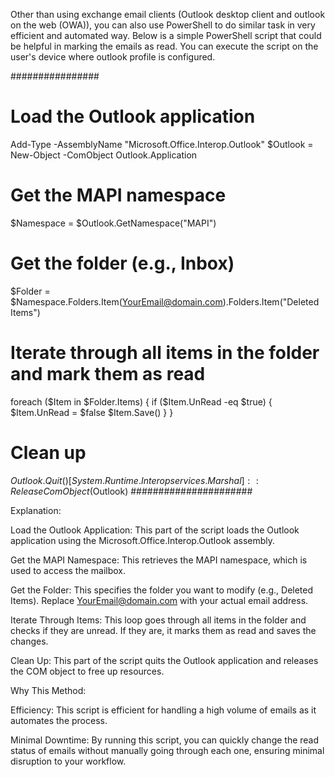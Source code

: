 Other than using exchange email clients (Outlook desktop client and outlook on the web (OWA)), you can also use PowerShell to do similar task in very efficient and automated way. Below is a simple PowerShell script that could be helpful in marking the emails as read. You can execute the script on the user's device where outlook profile is configured.
 
################
# Load the Outlook application
Add-Type -AssemblyName "Microsoft.Office.Interop.Outlook"
$Outlook = New-Object -ComObject Outlook.Application
 
# Get the MAPI namespace
$Namespace = $Outlook.GetNamespace("MAPI")
 
# Get the folder (e.g., Inbox)
$Folder = $Namespace.Folders.Item(YourEmail@domain.com).Folders.Item("Deleted Items")
 
# Iterate through all items in the folder and mark them as read
foreach ($Item in $Folder.Items) {
   if ($Item.UnRead -eq $true) {
       $Item.UnRead = $false
       $Item.Save()
   }
}
 
# Clean up
$Outlook.Quit()
[System.Runtime.Interopservices.Marshal]::ReleaseComObject($Outlook)
######################
 
Explanation:

Load the Outlook Application: This part of the script loads the Outlook application using the Microsoft.Office.Interop.Outlook assembly.

Get the MAPI Namespace: This retrieves the MAPI namespace, which is used to access the mailbox.

Get the Folder: This specifies the folder you want to modify (e.g., Deleted Items). Replace YourEmail@domain.com with your actual email address.

Iterate Through Items: This loop goes through all items in the folder and checks if they are unread. If they are, it marks them as read and saves the changes.

Clean Up: This part of the script quits the Outlook application and releases the COM object to free up resources.

Why This Method:

Efficiency: This script is efficient for handling a high volume of emails as it automates the process.

Minimal Downtime: By running this script, you can quickly change the read status of emails without manually going through each one, ensuring minimal disruption to your workflow.
